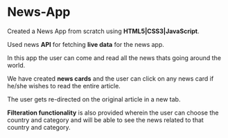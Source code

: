 
# News-App
Created a News App from scratch using **HTML5|CSS3|JavaScript**.

Used news **API** for fetching **live data** for the news app.

In this app the user can come and read all the news thats going around the world.

We have created **news cards** and the user can click on any news card if he/she wishes to read the entire article.

The user gets re-directed on the original article in a new tab.

**Filteration functionality** is also provided wherein the user can choose the country and category and will be able to see the news related to that country and category.


